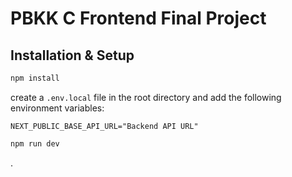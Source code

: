 # PBKK C Frontend Final Project

## Installation & Setup
```bash
npm install
```
create a `.env.local` file in the root directory and add the following environment variables:
```
NEXT_PUBLIC_BASE_API_URL="Backend API URL"
```
```bash
npm run dev
```
.